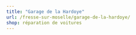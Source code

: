 ```yaml
---
title: "Garage de la Hardoye"
url: /fresse-sur-moselle/garage-de-la-hardoye/
shop: réparation de voitures
---
```


